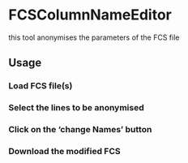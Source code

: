 # FCSColumnNameEditor
this tool anonymises the parameters of the FCS file


   ## Usage

### Load FCS file(s)
### Select the lines to be anonymised
### Click on the ‘change Names’ button
### Download the modified FCS

